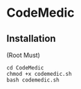 # CodeMedic

## Installation 

 (Root Must)
```
cd CodeMedic   
chmod +x codemedic.sh
bash codemedic.sh
```    
